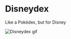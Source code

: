 # Disneydex
Like a Pokédex, but for Disney

![Disneydex gif](https://github.com/sevenxr/Disneydex/blob/94a997ea632e8812fb6701dc437df7e2a479668d/ReadmeAssets/DisneydexList.gif)

